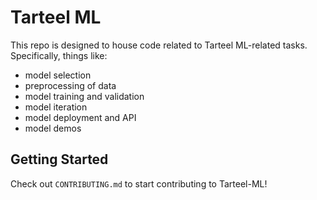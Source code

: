 # Tarteel ML

This repo is designed to house code related to Tarteel ML-related tasks. Specifically, things like:
* model selection
* preprocessing of data
* model training and validation
* model iteration
* model deployment and API
* model demos

## Getting Started
Check out `CONTRIBUTING.md` to start contributing to Tarteel-ML!




